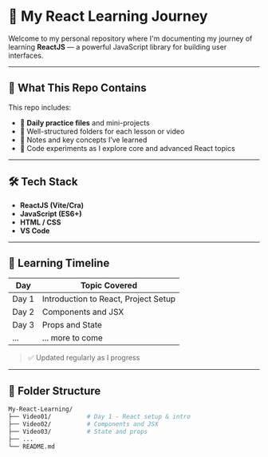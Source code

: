 # 🚀 My React Learning Journey

Welcome to my personal repository where I'm documenting my journey of learning **ReactJS** — a powerful JavaScript library for building user interfaces.

---

## 📅 What This Repo Contains

This repo includes:

- 🧠 **Daily practice files** and mini-projects
- 📁 Well-structured folders for each lesson or video
- 📝 Notes and key concepts I’ve learned
- 🧪 Code experiments as I explore core and advanced React topics

---

## 🛠️ Tech Stack

- **ReactJS (Vite/Cra)**
- **JavaScript (ES6+)**
- **HTML / CSS**
- **VS Code**

---

## 🧭 Learning Timeline

| Day | Topic Covered |
|-----|----------------|
| Day 1 | Introduction to React, Project Setup |
| Day 2 | Components and JSX |
| Day 3 | Props and State |
| ...   | ... more to come |

> ✅ Updated regularly as I progress

---

## 📂 Folder Structure

```bash
My-React-Learning/
├── Video01/          # Day 1 - React setup & intro
├── Video02/          # Components and JSX
├── Video03/          # State and props
├── ...
└── README.md